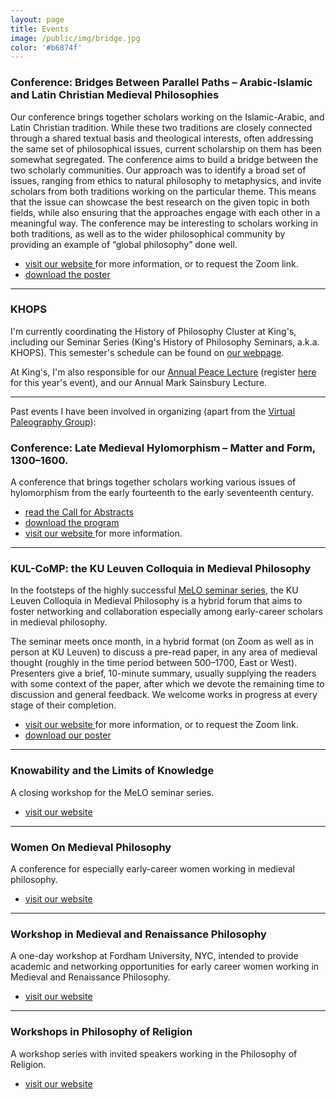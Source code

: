 ```yaml
---
layout: page
title: Events
image: /public/img/bridge.jpg
color: '#b6874f'
---
```


### Conference: Bridges Between Parallel Paths – Arabic-Islamic and Latin Christian Medieval Philosophies

Our conference brings together scholars working on the Islamic-Arabic, and Latin Christian tradition. While these two traditions are closely connected through a shared textual basis and theological interests, often addressing the same set of philosophical issues, current scholarship on them has been somewhat segregated. The conference aims to build a bridge between the two scholarly communities. Our approach was to identify a broad set of issues, ranging from ethics to natural philosophy to metaphysics, and invite scholars from both traditions working on the particular theme. This means that the issue can showcase the best research on the given topic in both fields, while also ensuring that the approaches engage with each other in a meaningful way. The conference may be interesting to scholars working in both traditions, as well as to the wider philosophical community by providing an example of “global philosophy” done well.

- <a href = "https://bridgesconference2025.wordpress.com" target = "_blank"> visit our website </a> for more information, or to request the Zoom link.
- <a href="{{ site.baseurl }}/3_events/bridges.pdf" > download the poster </a>

---

### KHOPS

I'm currently coordinating the History of Philosophy Cluster at King's, including our Seminar Series (King's History of Philosophy Seminars, a.k.a. KHOPS). This semester's schedule can be found on <a href="http://kclhop.wordpress.com/events-2/" target="_blank">our webpage</a>.

At King's, I'm also responsible for our <a href="https://www.kcl.ac.uk/events/series/kings-annual-peace-lecture" target="_blank">Annual Peace Lecture</a> (register <a href="https://www.eventbrite.co.uk/e/annual-peace-lecture-tickets-522509569187" target="_blank">here</a> for this year's event), and our Annual Mark Sainsbury Lecture.

---

Past events I have been involved in organizing (apart from the <a href="{{ site.baseurl }}/4_Latin" > Virtual Paleography Group</a>):


### Conference: Late Medieval Hylomorphism – Matter and Form, 1300–1600.

A conference that brings together scholars working various issues of hylomorphism from the early fourteenth to the early seventeenth century.

- <a href="{{ site.baseurl }}/3_events/CFP_hylomorphism.pdf" > read the Call for Abstracts </a>
- <a href="{{ site.baseurl }}/3_events/Program_hylo22.pdf" > download the program </a>
- <a href = "https://hiw.kuleuven.be/dwmc/conferences-lectures/hylomorphism" target="_blank"> visit our website </a> for more information.


---

### KUL-CoMP: the KU Leuven Colloquia in Medieval Philosophy

In the footsteps of the highly successful <a href = "https://meloseminar.wordpress.com" target="_blank"> MeLO seminar series</a>, the KU Leuven Colloquia in Medieval Philosophy is a hybrid forum that aims to foster networking and collaboration especially among early-career scholars in medieval philosophy.

The seminar meets once month, in a hybrid format (on Zoom as well as in person at KU Leuven) to discuss a pre-read paper, in any area of medieval thought (roughly in the time period between 500–1700, East or West). Presenters give a brief, 10-minute summary, usually supplying the readers with some context of the paper, after which we devote the remaining time to discussion and general feedback. We welcome works in progress at every stage of their completion.

- <a href = "https://kulecomp.wordpress.com" target = "_blank"> visit our website </a> for more information, or to request the Zoom link.
- <a href="{{ site.baseurl }}/3_events/kulcomp_spring.pdf" > download our poster </a>


<!-- <img align="center" shadow = "0" src="/public/img/puzzle2.png" width="800" padding="0"> -->

---


### Knowability and the Limits of Knowledge

A closing workshop for the MeLO seminar series.

- <a href="https://meloseminar.wordpress.com/knowability-seminar/" target="_blank">visit our website</a>


---

### Women On Medieval Philosophy

A conference for especially early-career women working in medieval philosophy.

- <a href="https://hiw.kuleuven.be/dwmc/conferences-lectures/womedieval" target="_blank">visit our website</a>


---

### Workshop in Medieval and Renaissance Philosophy

A one-day workshop at Fordham University, NYC, intended  to provide academic and networking opportunities for early career women working in Medieval and Renaissance Philosophy.

- <a href = "https://medphilworkshop.wordpress.com" target="_blank"> visit our website </a>

---

### Workshops in Philosophy of Religion

A workshop series with invited speakers working in the Philosophy of Religion.

- <a href="http://zitavtoth.com/public/archive/Religion/">visit our website</a>




